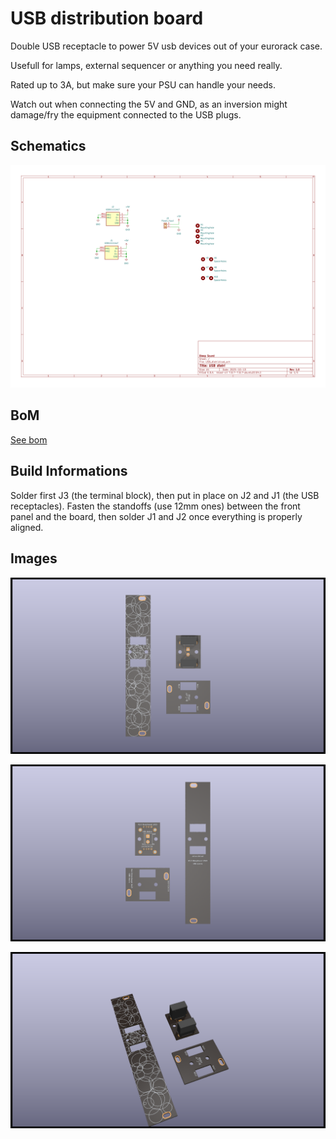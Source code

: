 # USB distribution board

Double USB receptacle to power 5V usb devices out of your eurorack case.

Usefull for lamps, external sequencer or anything you need really.

Rated up to 3A, but make sure your PSU can handle your needs. 

Watch out when connecting the 5V and GND, as an inversion might damage/fry the equipment connected to the USB plugs.

## Schematics

![USB distrib schematic](documentation/image/USB_distri--Schematic.svg)

## BoM

[See bom](documentation/bom/USB_distri_V1.0--iBoM.html)

## Build Informations

Solder first J3 (the terminal block), then put in place on J2 and J1 (the USB receptacles). Fasten the standoffs (use 12mm ones) between the front panel and the board, then solder J1 and J2 once everything is properly aligned.

## Images

![3D USB distrib(front)](documentation/image/USB_distri-3D_top.png)

![3D USB distrib(back)](documentation/image/USB_distri-3D_bottom.png)

![3D USB distrib(iso)](documentation/image/USB_distri-3D_top30deg.png)


